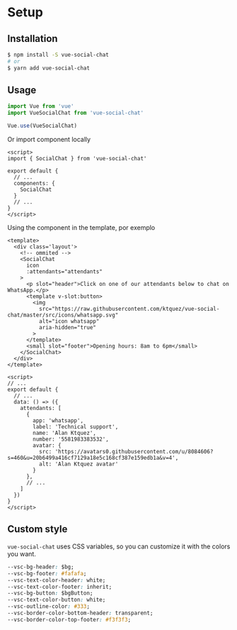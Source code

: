 # Setup

## Installation

```bash
$ npm install -S vue-social-chat
# or
$ yarn add vue-social-chat
```

## Usage

```js
import Vue from 'vue'
import VueSocialChat from 'vue-social-chat'

Vue.use(VueSocialChat)
```

Or import component locally

```vue
<script>
import { SocialChat } from 'vue-social-chat'

export default {
  // ...
  components: {
    SocialChat
  }
  // ...
}
</script>
```

Using the component in the template, por exemplo 

```vue {5,7,12}
<template>
  <div class='layout'>
    <!-- ommited -->
    <SocialChat
      icon
      :attendants="attendants"
    >
      <p slot="header">Click on one of our attendants below to chat on WhatsApp.</p>
      <template v-slot:button>
        <img
          src="https://raw.githubusercontent.com/ktquez/vue-social-chat/master/src/icons/whatsapp.svg"
          alt="icon whatsapp"
          aria-hidden="true"
        >      
      </template>
      <small slot="footer">Opening hours: 8am to 6pm</small>
    </SocialChat>
  </div>
</template>

<script>
// ...
export default {
  // ...
  data: () => ({
    attendants: [
      {
        app: 'whatsapp',
        label: 'Technical support',
        name: 'Alan Ktquez',
        number: '5581983383532',
        avatar: {
          src: 'https://avatars0.githubusercontent.com/u/8084606?s=460&u=20b6499a416cf7129a18e5c168cf387e159edb1a&v=4',
          alt: 'Alan Ktquez avatar'
        }
      },
      // ...
    ]
  })
}
</script>
```

## Custom style

`vue-social-chat` uses CSS variables, so you can customize it with the colors you want.

```css
--vsc-bg-header: $bg;
--vsc-bg-footer: #fafafa;
--vsc-text-color-header: white;
--vsc-text-color-footer: inherit;
--vsc-bg-button: $bgButton;
--vsc-text-color-button: white;
--vsc-outline-color: #333;
--vsc-border-color-bottom-header: transparent;
--vsc-border-color-top-footer: #f3f3f3;
```
